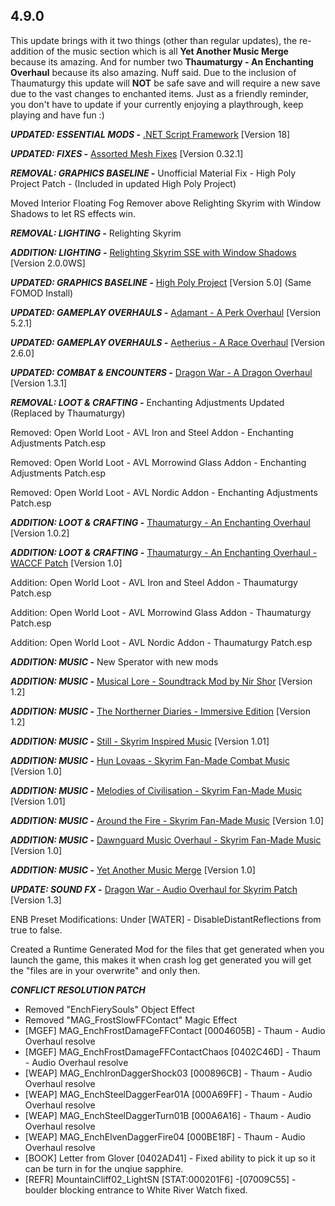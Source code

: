 ## 4.9.0

This update brings with it two things (other than regular updates), the re-addition of the music section which is all **Yet Another Music Merge** because its amazing. And for number two **Thaumaturgy - An Enchanting Overhaul** because its also amazing. Nuff said. Due to the inclusion of Thaumaturgy this update will **NOT** be safe save and will require a new save due to the vast changes to enchanted items. Just as a friendly reminder, you don't have to update if your currently enjoying a playthrough, keep playing and have fun :)



***UPDATED: ESSENTIAL MODS -*** [.NET Script Framework](https://www.nexusmods.com/skyrimspecialedition/mods/21294) [Version 18]

***UPDATED: FIXES -*** [Assorted Mesh Fixes](https://www.nexusmods.com/skyrimspecialedition/mods/32117) [Version 0.32.1]

***REMOVAL: GRAPHICS BASELINE -*** Unofficial Material Fix - High Poly Project Patch - (Included in updated High Poly Project)

Moved Interior Floating Fog Remover above Relighting Skyrim with Window Shadows to let RS effects win.

***REMOVAL: LIGHTING -*** Relighting Skyrim

***ADDITION: LIGHTING -*** [Relighting Skyrim SSE with Window Shadows](https://www.nexusmods.com/skyrimspecialedition/mods/8586) [Version 2.0.0WS]

***UPDATED: GRAPHICS BASELINE -*** [High Poly Project](https://www.nexusmods.com/skyrimspecialedition/mods/12029) [Version 5.0] (Same FOMOD Install)

***UPDATED: GAMEPLAY OVERHAULS -*** [Adamant - A Perk Overhaul](https://www.nexusmods.com/skyrimspecialedition/mods/30191) [Version 5.2.1]

***UPDATED: GAMEPLAY OVERHAULS -*** [Aetherius - A Race Overhaul](https://www.nexusmods.com/skyrimspecialedition/mods/26686) [Version 2.6.0]

***UPDATED: COMBAT & ENCOUNTERS -*** [Dragon War - A Dragon Overhaul](https://www.nexusmods.com/skyrimspecialedition/mods/51310) [Version 1.3.1]

***REMOVAL: LOOT & CRAFTING -*** Enchanting Adjustments Updated (Replaced by Thaumaturgy)

Removed: Open World Loot - AVL Iron and Steel Addon - Enchanting Adjustments Patch.esp

Removed: Open World Loot - AVL Morrowind Glass Addon - Enchanting Adjustments Patch.esp

Removed: Open World Loot - AVL Nordic Addon - Enchanting Adjustments Patch.esp

***ADDITION: LOOT & CRAFTING -*** [Thaumaturgy - An Enchanting Overhaul](https://www.nexusmods.com/skyrimspecialedition/mods/57138) [Version 1.0.2]

***ADDITION: LOOT & CRAFTING -*** [Thaumaturgy - An Enchanting Overhaul - WACCF Patch](https://www.nexusmods.com/skyrimspecialedition/mods/57138) [Version 1.0]

Addition: Open World Loot - AVL Iron and Steel Addon - Thaumaturgy Patch.esp

Addition: Open World Loot - AVL Morrowind Glass Addon - Thaumaturgy Patch.esp

Addition: Open World Loot - AVL Nordic Addon - Thaumaturgy Patch.esp

***ADDITION: MUSIC -*** New Sperator with new mods 

***ADDITION: MUSIC -*** [Musical Lore - Soundtrack Mod by Nir Shor](https://www.nexusmods.com/skyrimspecialedition/mods/3200) [Version 1.2]

***ADDITION: MUSIC -*** [The Northerner Diaries - Immersive Edition](https://www.nexusmods.com/skyrimspecialedition/mods/28108) [Version 1.2] 

***ADDITION: MUSIC -*** [Still - Skyrim Inspired Music](https://www.nexusmods.com/skyrimspecialedition/mods/19401) [Version 1.01]

***ADDITION: MUSIC -*** [Hun Lovaas - Skyrim Fan-Made Combat Music](https://www.nexusmods.com/skyrimspecialedition/mods/16123) [Version 1.0]

***ADDITION: MUSIC -*** [Melodies of Civilisation - Skyrim Fan-Made Music](https://www.nexusmods.com/skyrimspecialedition/mods/30014) [Version 1.01]

***ADDITION: MUSIC -*** [Around the Fire - Skyrim Fan-Made Music](https://www.nexusmods.com/skyrimspecialedition/mods/36144) [Version 1.0]

***ADDITION: MUSIC -*** [Dawnguard Music Overhaul - Skyrim Fan-Made Music](https://www.nexusmods.com/skyrimspecialedition/mods/48613) [Version 1.0]

***ADDITION: MUSIC -*** [Yet Another Music Merge](https://www.nexusmods.com/skyrimspecialedition/mods/48725) [Version 1.0]

***UPDATE: SOUND FX -*** [Dragon War - Audio Overhaul for Skyrim Patch](https://www.nexusmods.com/skyrimspecialedition/mods/51310) [Version 1.3]



ENB Preset Modifications: Under [WATER] - DisableDistantReflections from true to false.

Created a Runtime Generated Mod for the files that get generated when you launch the game, this makes it when crash log get generated you will get the "files are in your overwrite" and only then.

***CONFLICT RESOLUTION PATCH***

- Removed "EnchFierySouls" Object Effect
- Removed "MAG_FrostSlowFFContact" Magic Effect
- [MGEF] MAG_EnchFrostDamageFFContact [0004605B] - Thaum - Audio Overhaul resolve
- [MGEF] MAG_EnchFrostDamageFFContactChaos [0402C46D] - Thaum - Audio Overhaul resolve
- [WEAP] MAG_EnchIronDaggerShock03 [000896CB] - Thaum - Audio Overhaul resolve
- [WEAP] MAG_EnchSteelDaggerFear01A [000A69FF] - Thaum - Audio Overhaul resolve
- [WEAP] MAG_EnchSteelDaggerTurn01B [000A6A16] - Thaum - Audio Overhaul resolve
- [WEAP] MAG_EnchElvenDaggerFire04 [000BE18F] - Thaum - Audio Overhaul resolve
- [BOOK] Letter from Glover [0402AD41] - Fixed ability to pick it up so it can be turn in for the unqiue sapphire.
- [REFR] MountainCliff02_LightSN [STAT:000201F6] -[07009C55] - boulder blocking entrance to White River Watch fixed.
